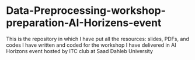 # Data-Preprocessing-workshop-preparation-AI-Horizens-event
This is the repository in which I have put all the resources: slides, PDFs, and codes I have written and coded for the workshop I have delivered in AI Horizons event hosted by ITC club at Saad Dahleb University
